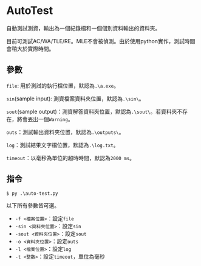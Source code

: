 # AutoTest
自動測試測資，輸出為一個紀錄檔和一個個別資料輸出的資料夾。

目前可測試AC/WA/TLE/RE。MLE不會被偵測。由於使用python實作，測試時間會稍大於實際時間。
## 參數
`file`: 用於測試的執行檔位置，默認為`.\a.exe`。

`sin`(sample input): 測資檔案資料夾位置，默認為`.\sin\`。

`sout`(sample output)：測資解答資料夾位置，默認為`.\sout\`。若資料夾不存在，將會丟出一個`Warning`。

`outs`：測試輸出資料夾位置，默認為`.\outputs\`。

`log`：測試結果文字檔位置，默認為`.\log.txt`。

`timeout`：以毫秒為單位的超時時間，默認為`2000 ms`。

## 指令
`$ py .\auto-test.py`

以下所有參數皆可選。

- `-f <檔案位置>`：設定`file`
- `-sin <資料夾位置>`：設定`sin`
- `-sout <資料夾位置>`：設定`sout`
- `-o <資料夾位置>`：設定`outs`
- `-l <檔案位置>`：設定`log`
- `-t <整數>`：設定`timeout`，單位為毫秒
